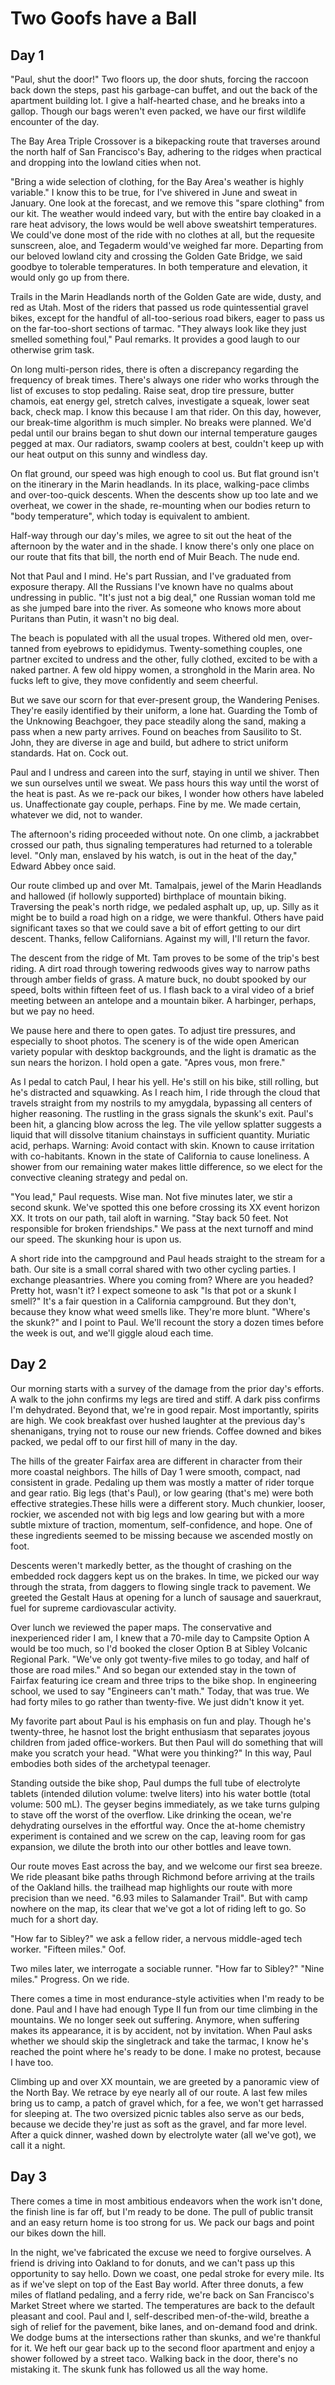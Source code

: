 # Two Goofs have a Ball

## Day 1

"Paul, shut the door!" Two floors up, the door shuts, forcing the raccoon back down the steps, past his garbage-can buffet, and out the back of the apartment building lot. I give a half-hearted chase, and he breaks into a gallop. Though our bags weren't even packed, we have our first wildlife encounter of the day.

The Bay Area Triple Crossover is a bikepacking route that traverses around the north half of San Francisco's Bay, adhering to the ridges when practical and dropping into the lowland cities when not.

"Bring a wide selection of clothing, for the Bay Area's weather is highly variable." I know this to be true, for I've shivered in June and sweat in January. One look at the forecast, and we remove this "spare clothing" from our kit. The weather would indeed vary, but with the entire bay cloaked in a rare heat advisory, the lows would be well above sweatshirt temperatures. We could've done most of the ride with no clothes at all, but the requesite sunscreen, aloe, and Tegaderm would've weighed far more. Departing from our beloved lowland city and crossing the Golden Gate Bridge, we said goodbye to tolerable temperatures. In both temperature and elevation, it would only go up from there.

Trails in the Marin Headlands north of the Golden Gate are wide, dusty, and red as Utah. Most of the riders that passed us rode quintessential gravel bikes, except for the handful of all-too-serious road bikers, eager to pass us on the far-too-short sections of tarmac. "They always look like they just smelled something foul," Paul remarks. It provides a good laugh to our otherwise grim task.

On long multi-person rides, there is often a discrepancy regarding the frequency of break times. There's always one rider who works through the list of excuses to stop pedaling. Raise seat, drop tire pressure, butter chamois, eat energy gel, stretch calves, investigate a squeak, lower seat back, check map. I know this because I am that rider. On this day, however, our break-time algorithm is much simpler. No breaks were planned. We'd pedal until our brains began to shut down our internal temperature gauges pegged at max. Our radiators, swamp coolers at best, couldn't keep up with our heat output on this sunny and windless day. 

On flat ground, our speed was high enough to cool us. But flat ground isn't on the itinerary in the Marin headlands. In its place, walking-pace climbs and over-too-quick descents. When the descents show up too late and we overheat, we cower in the shade, re-mounting when our bodies return to "body temperature", which today is equivalent to ambient.

Half-way through our day's miles, we agree to sit out the heat of the afternoon by the water and in the shade. I know there's only one place on our route that fits that bill, the north end of Muir Beach. The nude end.

Not that Paul and I mind. He's part Russian, and I've graduated from exposure therapy. All the Russians I've known have no qualms about undressing in public. "It's just not a big deal," one Russian woman told me as she jumped bare into the river. As someone who knows more about Puritans than Putin, it wasn't no big deal.

The beach is populated with all the usual tropes. Withered old men, over-tanned from eyebrows to epididymus. Twenty-something couples, one partner excited to undress and the other, fully clothed, excited to be with a naked partner. A few old hippy women, a stronghold in the Marin area. No fucks left to give, they move confidently and seem cheerful. 

But we save our scorn for that ever-present group, the Wandering Penises. They're easily identified by their uniform, a lone hat. Guarding the Tomb of the Unknowing Beachgoer, they pace steadily along the sand, making a pass when a new party arrives. Found on beaches from Sausilito to St. John, they are diverse in age and build, but adhere to strict uniform standards. Hat on. Cock out.

Paul and I undress and careen into the surf, staying in until we shiver. Then we sun ourselves until we sweat. We pass hours this way until the worst of the heat is past. As we re-pack our bikes, I wonder how others have labeled us. Unaffectionate gay couple, perhaps. Fine by me. We made certain, whatever we did, not to wander.

The afternoon's riding proceeded without note. On one climb, a jackrabbet crossed our path, thus signaling temperatures had returned to a tolerable level. "Only man, enslaved by his watch, is out in the heat of the day," Edward Abbey once said.

Our route climbed up and over Mt. Tamalpais, jewel of the Marin Headlands and hallowed (if hollowly supported) birthplace of mountain biking. Traversing the peak's north ridge, we pedaled asphalt up, up, up. Silly as it might be to build a road high on a ridge, we were thankful. Others have paid significant taxes so that we could save a bit of effort getting to our dirt descent. Thanks, fellow Californians. Against my will, I'll return the favor.

The descent from the ridge of Mt. Tam proves to be some of the trip's best riding. A dirt road through towering redwoods gives way to narrow paths through amber fields of grass. A mature buck, no doubt spooked by our speed, bolts within fifteen feet of us. I flash back to a viral video of a brief meeting between an antelope and a mountain biker. A harbinger, perhaps, but we pay no heed.

We pause here and there to open gates. To adjust tire pressures, and especially to shoot photos. The scenery is of the wide open American variety popular with desktop backgrounds, and the light is dramatic as the sun nears the horizon. I hold open a gate. "Apres vous, mon frere." 

As I pedal to catch Paul, I hear his yell. He's still on his bike, still rolling, but he's distracted and squawking. As I reach him, I ride through the cloud that travels straight from my nostrils to my amygdala, bypassing all centers of higher reasoning. The rustling in the grass signals the skunk's exit. Paul's been hit, a glancing blow across the leg. The vile yellow splatter suggests a liquid that will dissolve titanium chainstays in sufficient quantity. Muriatic acid, perhaps. Warning: Avoid contact with skin. Known to cause irritation with co-habitants. Known in the state of California to cause loneliness. A shower from our remaining water makes little difference, so we elect for the convective cleaning strategy and pedal on.

"You lead," Paul requests. Wise man. Not five minutes later, we stir a second skunk. We've spotted this one before crossing its XX event horizon XX. It trots on our path, tail aloft in warning. "Stay back 50 feet. Not responsible for broken friendships." We pass at the next turnoff and mind our speed. The skunking hour is upon us.

A short ride into the campground and Paul heads straight to the stream for a bath. Our site is a small corral shared with two other cycling parties. I exchange pleasantries. Where you coming from? Where are you headed? Pretty hot, wasn't it? I expect someone to ask "Is that pot or a skunk I smell?" It's a fair question in a California campground. But they don't, because they know what weed smells like. They're more blunt. "Where's the skunk?" and I point to Paul. We'll recount the story a dozen times before the week is out, and we'll giggle aloud each time.

## Day 2

Our morning starts with a survey of the damage from the prior day's efforts. A walk to the john confirms my legs are tired and stiff. A dark piss confirms I'm dehydrated. Beyond that, we're in good repair. Most importantly, spirits are high. We cook breakfast over hushed laughter at the previous day's shenanigans, trying not to rouse our new friends. Coffee downed and bikes packed, we pedal off to our first hill of many in the day.

The hills of the greater Fairfax area are different in character from their more coastal neighbors. The hills of Day 1 were smooth, compact, nad consistent in grade. Pedaling up them was mostly a matter of rider torque and gear ratio. Big legs (that's Paul), or low gearing (that's me) were both effective strategies.These hills were a different story. Much chunkier, looser, rockier, we ascended not with big legs and low gearing but with a more subtle mixture of traction, momentum, self-confidence, and hope. One of these ingredients seemed to be missing because we ascended mostly on foot.

Descents weren't markedly better, as the thought of crashing on the embedded rock daggers kept us on the brakes. In time, we picked our way through the strata, from daggers to flowing single track to pavement. We greeted the Gestalt Haus at opening for a lunch of sausage and sauerkraut, fuel for supreme cardiovascular activity.

Over lunch we reviewed the paper maps. The conservative and inexperienced rider I am, I knew that a 70-mile day to Campsite Option A would be too much, so I'd booked the closer Option B at Sibley Volcanic Regional Park. "We've only got twenty-five miles to go today, and half of those are road miles." And so began our extended stay in the town of Fairfax featuring ice cream and three trips to the bike shop. In engineering school, we used to say "Engineers can't math." Today, that was true. We had forty miles to go rather than twenty-five. We just didn't know it yet. 

My favorite part about Paul is his emphasis on fun and play. Though he's twenty-three, he hasnot lost the bright enthusiasm that separates joyous children from jaded office-workers. But then Paul will do something that will make you scratch your head. "What were you thinking?" In this way, Paul embodies both sides of the archetypal teenager.

Standing outside the bike shop, Paul dumps the full tube of electrolyte tablets (intended dilution volume: twelve liters) into his water bottle (total volume: 500 mL). The geyser begins immediately, as we take turns gulping to stave off the worst of the overflow. Like drinking the ocean, we're dehydrating ourselves in the effortful way. Once the at-home chemistry experiment is contained and we screw on the cap, leaving room for gas expansion, we dilute the broth into our other bottles and leave town. 

Our route moves East across the bay, and we welcome our first sea breeze. We ride pleasant bike paths through Richmond before arriving at the trails of the Oakland hills. the trailhead map highlights our route with more precision than we need. "6.93 miles to Salamander Trail". But with camp nowhere on the map, its clear that we've got a lot of riding left to go. So much for a short day. 

"How far to Sibley?" we ask a fellow rider, a nervous middle-aged tech worker. "Fifteen miles." Oof.

Two miles later, we interrogate a sociable runner. "How far to Sibley?" "Nine miles." Progress. On we ride.

There comes a time in most endurance-style activities when I'm ready to be done. Paul and I have had enough Type II fun from our time climbing in the mountains. We no longer seek out suffering. Anymore, when suffering makes its appearance, it is by accident, not by invitation. When Paul asks whether we should skip the singletrack and take the tarmac, I know he's reached the point where he's ready to be done. I make no protest, because I have too.

Climbing up and over XX mountain, we are greeted by a panoramic view of the North Bay. We retrace by eye nearly all of our route. A last few miles bring us to camp, a patch of gravel which, for a fee, we won't get harrassed for sleeping at. The two oversized picnic tables also serve as our beds, because we decide they're just as soft as the gravel, and far more level. After a quick dinner, washed down by electrolyte water (all we've got), we call it a night.

## Day 3

There comes a time in most ambitious endeavors when the work isn't done, the finish line is far off, but I'm ready to be done. The pull of public transit and an easy return home is too strong for us. We pack our bags and point our bikes down the hill.

In the night, we've fabricated the excuse we need to forgive ourselves. A friend is driving into Oakland to for donuts, and we can't pass up this opportunity to say hello. Down we coast, one pedal stroke for every mile. Its as if we've slept on top of the East Bay world. After three donuts, a few miles of flatland pedaling, and a ferry ride, we're back on San Francisco's Market Street where we started. The temperatures are back to the default pleasant and cool. Paul and I, self-described men-of-the-wild, breathe a sigh of relief for the pavement, bike lanes, and on-demand food and drink. We dodge bums at the intersections rather than skunks, and we're thankful for it. We heft our gear back up to the second floor apartment and enjoy a shower followed by a street taco. Walking back in the door, there's no mistaking it. The skunk funk has followed us all the way home.